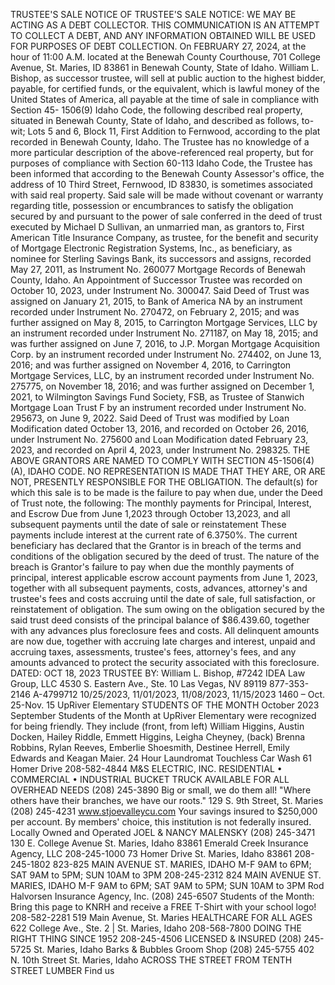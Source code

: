 TRUSTEE'S SALE
NOTICE OF TRUSTEE'S
SALE NOTICE: WE MAY BE
ACTING AS A DEBT COLLECTOR.
THIS COMMUNICATION
IS AN ATTEMPT
TO COLLECT A DEBT, AND
ANY INFORMATION OBTAINED
WILL BE USED FOR
PURPOSES OF DEBT COLLECTION.
On FEBRUARY
27, 2024, at the hour of 11:00
A.M. located at the Benewah
County Courthouse, 701 College
Avenue, St. Maries, ID
83861 in Benewah County,
State of Idaho. William L.
Bishop, as successor trustee,
will sell at public auction
to the highest bidder,
payable, for certified funds,
or the equivalent, which is
lawful money of the United
States of America, all payable
at the time of sale in
compliance with Section 45-
1506(9) Idaho Code, the following
described real property,
situated in Benewah
County, State of Idaho, and
described as follows, to-wit;
Lots 5 and 6, Block 11, First
Addition to Fernwood, according
to the plat recorded
in Benewah County, Idaho.
The Trustee has no knowledge
of a more particular
description of the above-referenced
real property, but
for purposes of compliance
with Section 60-113 Idaho
Code, the Trustee has been
informed that according to
the Benewah County Assessor's
office, the address of 10
Third Street, Fernwood, ID
83830, is sometimes associated
with said real property.
Said sale will be made without
covenant or warranty
regarding title, possession
or encumbrances to satisfy
the obligation secured by
and pursuant to the power
of sale conferred in the deed
of trust executed by Michael
D Sullivan, an unmarried
man, as grantors to, First
American Title Insurance
Company, as trustee, for the
benefit and security of Mortgage
Electronic Registration
Systems, Inc., as beneficiary,
as nominee for Sterling
Savings Bank, its successors
and assigns, recorded May
27, 2011, as Instrument No.
260077 Mortgage Records
of Benewah County, Idaho.
An Appointment of Successor
Trustee was recorded
on October 10, 2023, under
Instrument No. 300047. Said
Deed of Trust was assigned
on January 21, 2015, to Bank
of America NA by an instrument
recorded under Instrument
No. 270472, on February
2, 2015; and was further
assigned on May 8, 2015, to
Carrington Mortgage Services,
LLC by an instrument
recorded under Instrument
No. 271187, on May 18, 2015;
and was further assigned
on June 7, 2016, to J.P. Morgan
Mortgage Acquisition
Corp. by an instrument recorded
under Instrument No.
274402, on June 13, 2016; and
was further assigned on November
4, 2016, to Carrington
Mortgage Services, LLC, by
an instrument recorded under
Instrument No. 275775,
on November 18, 2016; and
was further assigned on December
1, 2021, to Wilmington
Savings Fund Society,
FSB, as Trustee of Stanwich
Mortgage Loan Trust F by an
instrument recorded under
Instrument No. 295673, on
June 9, 2022. Said Deed of
Trust was modified by Loan
Modification dated October
13, 2016, and recorded
on October 26, 2016, under
Instrument No. 275600 and
Loan Modification dated
February 23, 2023, and recorded
on April 4, 2023, under
Instrument No. 298325.
THE ABOVE GRANTORS
ARE NAMED TO COMPLY
WITH SECTION 45-1506(4)
(A), IDAHO CODE. NO REPRESENTATION
IS MADE
THAT THEY ARE, OR ARE
NOT, PRESENTLY RESPONSIBLE
FOR THE OBLIGATION.
The default(s) for
which this sale is to be made
is the failure to pay when due,
under the Deed of Trust note,
the following: The monthly
payments for Principal, Interest,
and Escrow Due from
June 1,2023 through October
13,2023, and all subsequent
payments until the date of
sale or reinstatement These
payments include interest at
the current rate of 6.3750%.
The current beneficiary has
declared that the Grantor is
in breach of the terms and
conditions of the obligation
secured by the deed of trust.
The nature of the breach
is Grantor's failure to pay
when due the monthly payments
of principal, interest
applicable escrow account
payments from June 1, 2023,
together with all subsequent
payments, costs, advances,
attorney's and trustee's
fees and costs accruing until
the date of sale, full satisfaction,
or reinstatement of
obligation. The sum owing
on the obligation secured by
the said trust deed consists
of the principal balance of
$86.439.60, together with
any advances plus foreclosure
fees and costs. All delinquent
amounts are now
due, together with accruing
late charges and interest,
unpaid and accruing taxes,
assessments, trustee's fees,
attorney's fees, and any
amounts advanced to protect
the security associated
with this foreclosure. DATED:
OCT 18, 2023 TRUSTEE
BY: William L. Bishop, #7242
IDEA Law Group, LLC 4530
S. Eastern Ave., Ste. 10 Las
Vegas, NV 89119 877-353-
2146 A-4799712 10/25/2023,
11/01/2023, 11/08/2023,
11/15/2023
1460 – Oct. 25-Nov. 15
UpRiver Elementary
STUDENTS OF THE MONTH
October 2023
September Students of the Month at UpRiver Elementary were recognized for being friendly. They include (front, from left)
William Higgins, Austin Docken, Hailey Riddle, Emmett Higgins, Leigha Cheyney, (back) Brenna Robbins, Rylan Reeves,
Emberlie Shoesmith, Destinee Herrell, Emily Edwards and Keagan Maier.
24 Hour Laundromat
Touchless Car Wash
61 Homer Drive
208-582-4844
M&S ELECTRIC, INC.
RESIDENTIAL • COMMERCIAL • INDUSTRIAL
BUCKET TRUCK AVAILABLE
FOR ALL OVERHEAD NEEDS
(208) 245-3890
Big or small, we do them all!
"Where others have their branches,
we have our roots."
129 S. 9th Street, St. Maries
(208) 245-4231
www.stjoevalleycu.com
Your savings insured to $250,000 per account.
By members' choice, this institution is not federally insured.
Locally Owned and Operated
JOEL & NANCY MALENSKY
(208) 245-3471
130 E. College Avenue
St. Maries, Idaho 83861
Emerald Creek
Insurance Agency, LLC
208-245-1000
73 Homer Drive St. Maries, Idaho 83861
208-245-1802
823-825 MAIN AVENUE
ST. MARIES, IDAHO
M-F 9AM to 6PM; SAT 9AM to 5PM;
SUN 10AM to 3PM
208-245-2312
824 MAIN AVENUE
ST. MARIES, IDAHO
M-F 9AM to 6PM;
SAT 9AM to 5PM;
SUN 10AM to 3PM
Rod Halvorsen
Insurance Agency, Inc.
(208) 245-6507
Students of the Month:
Bring this page to KNRH and receive
a FREE T-Shirt with your school logo!
208-582-2281
519 Main Avenue, St. Maries
HEALTHCARE FOR ALL AGES
622 College Ave., Ste. 2 | St. Maries, Idaho
208-568-7800
DOING THE RIGHT THING
SINCE 1952
208-245-4506
LICENSED & INSURED
(208) 245-5725
St. Maries, Idaho
Barks & Bubbles
Groom Shop
(208) 245-5755
402 N. 10th Street
St. Maries, Idaho
ACROSS THE STREET FROM TENTH STREET LUMBER
Find us